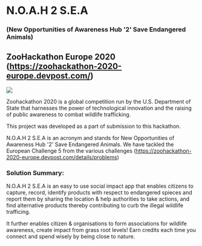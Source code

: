 # N.O.A.H 2 S.E.A
### (New Opportunities of Awareness Hub '2' Save Endangered Animals)

## ZooHackathon Europe 2020 (https://zoohackathon-2020-europe.devpost.com/)

![](![](https://cdn.discordapp.com/attachments/764126172530606080/774916871945322536/09-01.jpg))

Zoohackathon 2020 is a global competition run by the U.S. Department of State that harnesses the power of technological innovation and the raising of public awareness to combat wildlife trafficking.

This project was developed as a part of submission to this hackathon.

N.O.A.H 2 S.E.A is an acronym and stands for New Opportunities of Awareness Hub '2' Save Endangered Animals. 
We have tackled the European Challenge 5 from the various challenges (https://zoohackathon-2020-europe.devpost.com/details/problems)

### Solution Summary:

N.O.A.H 2 S.E.A is an easy to use social impact app that enables citizens to capture, record, identify products with respect to endangered spieces and report them by sharing the location & help authorities to take actions, and find alternative products thereby contributing to curb the illegal wildlife trafficing.

It further enables citizen & organisations to form associations for wildlife awareness, create impact from grass root levels! Earn credits each time you connect and spend wisely by being close to nature.
